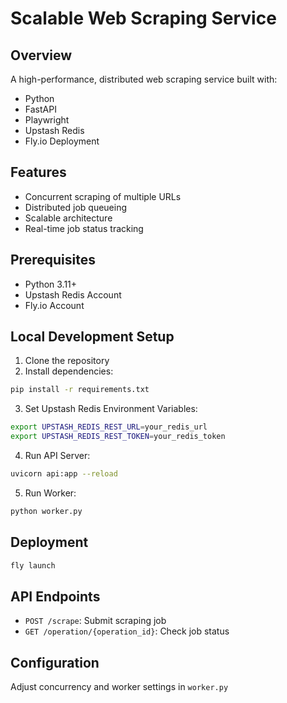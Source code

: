 # Scalable Web Scraping Service

## Overview

A high-performance, distributed web scraping service built with:

- Python
- FastAPI
- Playwright
- Upstash Redis
- Fly.io Deployment

## Features

- Concurrent scraping of multiple URLs
- Distributed job queueing
- Scalable architecture
- Real-time job status tracking

## Prerequisites

- Python 3.11+
- Upstash Redis Account
- Fly.io Account

## Local Development Setup

1. Clone the repository
2. Install dependencies:

```bash
pip install -r requirements.txt
```

3. Set Upstash Redis Environment Variables:

```bash
export UPSTASH_REDIS_REST_URL=your_redis_url
export UPSTASH_REDIS_REST_TOKEN=your_redis_token
```

4. Run API Server:

```bash
uvicorn api:app --reload
```

5. Run Worker:

```bash
python worker.py
```

## Deployment

```bash
fly launch
```

## API Endpoints

- `POST /scrape`: Submit scraping job
- `GET /operation/{operation_id}`: Check job status

## Configuration

Adjust concurrency and worker settings in `worker.py`
